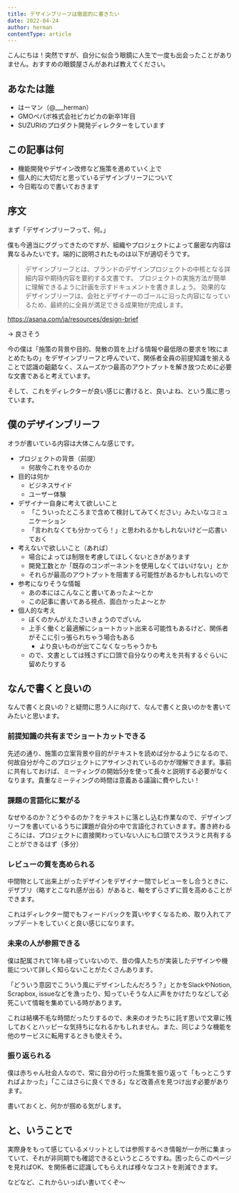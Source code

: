 ```yaml
---
title: デザインブリーフは徹底的に書きたい
date: 2022-04-24
author: herman
contentType: article
---
```


こんにちは！突然ですが、自分に似合う眼鏡に人生で一度も出会ったことがありません。おすすめの眼鏡屋さんがあれば教えてください。

## あなたは誰

- はーマン（@___herman）
- GMOペパボ株式会社ピカピカの新卒1年目
- SUZURIのプロダクト開発ディレクターをしています

## この記事は何
- 機能開発やデザイン改修など施策を進めていく上で
- 個人的に大切だと思っているデザインブリーフについて
- 今日暇なので書いておきます

## 序文

まず「デザインブリーフって、何。」

僕も今適当にググってきたのですが、組織やプロジェクトによって厳密な内容は異なるみたいです。端的に説明されたものは以下が適切そうです。

> デザインブリーフとは、ブランドのデザインプロジェクトの中核となる詳細内容や期待内容を要約する文書です。 プロジェクトの実施方法が簡単に理解できるように計画を示すドキュメントを書きましょう。 効果的なデザインブリーフは、会社とデザイナーのゴールに沿った内容になっているため、最終的に全員が満足できる成果物が完成します。

https://asana.com/ja/resources/design-brief

→ 良さそう

今の僕は「施策の背景や目的、発散の質を上げる情報や最低限の要求を1枚にまとめたもの」をデザインブリーフと呼んでいて、関係者全員の前提知識を揃えることで認識の齟齬なく、スムーズかつ最高のアウトプットを解き放つために必要な文書であると考えています。

そして、これをディレクターが良い感じに書けると、良いよね、という風に思っています。

## 僕のデザインブリーフ

オラが書いている内容は大体こんな感じです。

- プロジェクトの背景（前提）
  - 何故今これをやるのか
- 目的は何か
  - ビジネスサイド
  - ユーザー体験
- デザイナー自身に考えて欲しいこと
  - 「こういったところまで含めて検討してみてください」みたいなコミュニケーション
  - 「言われなくても分かってら！」と思われるかもしれないけど一応書いておく
- 考えないで欲しいこと（あれば）
  - 場合によっては制限を考慮してほしくないときがあります
  - 開発工数とか「既存のコンポーネントを使用しなくてはいけない」とか
  - それらが最高のアウトプットを阻害する可能性があるかもしれないので
- 参考になりそうな情報
  - あの本にはこんなこと書いてあったよ～とか
  - この記事に書いてある視点、面白かったよ～とか
- 個人的な考え
  - ぼくのかんがえたさいきょうのでざいん
  - 上手く働くと最適解にショートカット出来る可能性もあるけど、関係者がそこに引っ張られちゃう場合もある
    - より良いものが出てこなくなっちゃうかも
  - ので、文書としては残さずに口頭で自分なりの考えを共有するぐらいに留めたりする

## なんで書くと良いの

なんで書くと良いの？と疑問に思う人に向けて、なんで書くと良いのかを書いてみたいと思います。

### 前提知識の共有までショートカットできる

先述の通り、施策の立案背景や目的がテキストを読めば分かるようになるので、何故自分が今このプロジェクトにアサインされているのかが理解できます。事前に共有しておけば、ミーティングの開始5分を使って長々と説明する必要がなくなります。貴重なミーティングの時間は意義ある議論に費やしたい！

### 課題の言語化に繋がる

なぜやるのか？どうやるのか？をテキストに落とし込む作業なので、デザインブリーフを書いているうちに課題が自分の中で言語化されていきます。書き終わるころには、プロジェクトに直接関わっていない人にも口頭でスラスラと共有することができるはず（多分）

### レビューの質を高められる

中間物として出来上がったデザインをデザイナー間でレビューをし合うときに、デザブリ（略すとこなれ感が出る）があると、軸をずらさずに質を高めることができます。

これはディレクター間でもフィードバックを貰いやすくなるため、取り入れてアップデートをしていくと良い感じになります。

### 未来の人が参照できる

僕は配属されて1年も経っていないので、昔の偉人たちが実装したデザインや機能について詳しく知らないことがたくさんあります。

「どういう意図でこういう風にデザインしたんだろう？」とかをSlackやNotion, Scrapbox, issueなどを漁ったり、知っていそうな人に声をかけたりなどして必死こいて情報を集めている時があります。

これは結構不毛な時間だったりするので、未来のオラたちに託す思いで文章に残しておくとハッピーな気持ちになれるかもしれません。また、同じような機能を他のサービスに転用するときも使えそう。

### 振り返られる

僕は赤ちゃん社会人なので、常に自分の行った施策を振り返って「もっとこうすればよかった」「ここはさらに良くできる」など改善点を見つけ出す必要があります。

書いておくと、何かが掴める気がします。

## と、いうことで

実際身をもって感じているメリットとしては参照するべき情報が一か所に集まっていて、それが非同期でも確認できるというところですね。困ったらこのページを見ればOK、を関係者に認識してもらえれば様々なコストを削減できます。

などなど、これからいっぱい書いてくぞ～
